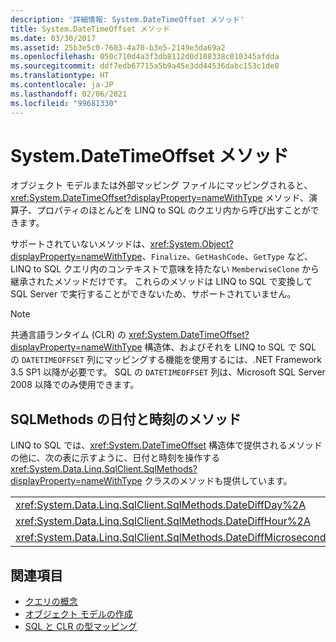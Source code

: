 ```yaml
---
description: '詳細情報: System.DateTimeOffset メソッド'
title: System.DateTimeOffset メソッド
ms.date: 03/30/2017
ms.assetid: 25b3e5c0-7603-4a70-b3e5-2149e3da69a2
ms.openlocfilehash: 050c710d4a3f3db8112d0d108338c010345afdda
ms.sourcegitcommit: ddf7edb67715a5b9a45e3dd44536dabc153c1de0
ms.translationtype: HT
ms.contentlocale: ja-JP
ms.lasthandoff: 02/06/2021
ms.locfileid: "99681330"
---
```

# <a name="systemdatetimeoffset-methods"></a>System.DateTimeOffset メソッド

オブジェクト モデルまたは外部マッピング ファイルにマッピングされると、<xref:System.DateTimeOffset?displayProperty=nameWithType> メソッド、演算子、プロパティのほとんどを LINQ to SQL のクエリ内から呼び出すことができます。  
  
 サポートされていないメソッドは、<xref:System.Object?displayProperty=nameWithType>、`Finalize`、`GetHashCode`、`GetType` など、LINQ to SQL クエリ内のコンテキストで意味を持たない `MemberwiseClone` から継承されたメソッドだけです。 これらのメソッドは LINQ to SQL で変換して SQL Server で実行することができないため、サポートされていません。  
  
> [!NOTE]
> 共通言語ランタイム (CLR) の <xref:System.DateTimeOffset?displayProperty=nameWithType> 構造体、およびそれを LINQ to SQL で SQL の `DATETIMEOFFSET` 列にマッピングする機能を使用するには、.NET Framework 3.5 SP1 以降が必要です。 SQL の `DATETIMEOFFSET` 列は、Microsoft SQL Server 2008 以降でのみ使用できます。  
  
## <a name="sqlmethods-date-and-time-methods"></a>SQLMethods の日付と時刻のメソッド  

 LINQ to SQL では、<xref:System.DateTimeOffset> 構造体で提供されるメソッドの他に、次の表に示すように、日付と時刻を操作する <xref:System.Data.Linq.SqlClient.SqlMethods?displayProperty=nameWithType> クラスのメソッドも提供しています。  
  
||||  
|-|-|-|  
|<xref:System.Data.Linq.SqlClient.SqlMethods.DateDiffDay%2A>|<xref:System.Data.Linq.SqlClient.SqlMethods.DateDiffMillisecond%2A>|<xref:System.Data.Linq.SqlClient.SqlMethods.DateDiffNanosecond%2A>|  
|<xref:System.Data.Linq.SqlClient.SqlMethods.DateDiffHour%2A>|<xref:System.Data.Linq.SqlClient.SqlMethods.DateDiffMinute%2A>|<xref:System.Data.Linq.SqlClient.SqlMethods.DateDiffSecond%2A>|  
|<xref:System.Data.Linq.SqlClient.SqlMethods.DateDiffMicrosecond%2A>|<xref:System.Data.Linq.SqlClient.SqlMethods.DateDiffMonth%2A>|<xref:System.Data.Linq.SqlClient.SqlMethods.DateDiffYear%2A>|  
  
## <a name="see-also"></a>関連項目

- [クエリの概念](query-concepts.md)
- [オブジェクト モデルの作成](creating-the-object-model.md)
- [SQL と CLR の型マッピング](sql-clr-type-mapping.md)
